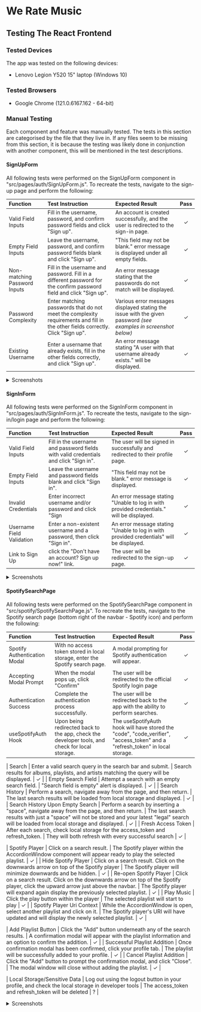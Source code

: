 # We Rate Music

## Testing The React Frontend

### Tested Devices

The app was tested on the following devices:

- Lenovo Legion Y520 15" laptop (Windows 10)

### Tested Browsers

- Google Chrome (121.0.6167.162 - 64-bit)

### Manual Testing

Each component and feature was manually tested. The tests in this section are categorised by the file that they live in. If any files seem to be missing from this section, it is because the testing was likely done in conjunction with another component, this will be mentioned in the test descriptions.

#### SignUpForm

All following tests were performed on the SignUpForm component in "src/pages/auth/SignUpForm.js". To recreate the tests, navigate to the sign-up page and perform the following:

| Function | Test Instruction | Expected Result | Pass |
| :------- | :--------------- | :-------------- | :--: |
| Valid Field Inputs | Fill in the username, password, and confirm password fields and click "Sign up". | An account is created successfully, and the user is redirected to the sign-in page. | &#10003; |
| Empty Field Inputs | Leave the username, password, and confirm password fields blank and click "Sign up". | "This field may not be blank." error message is displayed under all empty fields. | &#10003; |
| Non-matching Password Inputs | Fill in the username and password. Fill in a different password for the confirm password field and click "Sign up". | An error message stating that the passwords do not match will be displayed. | &#10003; |
| Password Complexity | Enter matching passwords that do not meet the complexity requirements and fill in the other fields correctly. Click "Sign up". | Various error messages displayed stating the issue with the given password <em>(see examples in screenshot below)</em> | &#10003; |
| Existing Username | Enter a username that already exists, fill in the other fields correctly, and click "Sign up". | An error message stating "A user with that username already exists." will be displayed. | &#10003; |

<details>
<summary>Screenshots</summary>

Empty Field Inputs:\
![test-empty-field-inputs](docs/testing/SignUpForm/test-empty-field-inputs.PNG)

Non-matching Password Inputs:\
![test-non-matching-password-inputs](docs/testing/SignUpForm/test-non-matching-password-inputs.PNG)

Password Complexity:\
![test-password-complexity](docs/testing/SignUpForm/test-password-complexity.PNG)

Existing Username:\
![test-existing-username](docs/testing/SignUpForm/test-existing-username.PNG)

</details>

#### SignInForm

All following tests were performed on the SignInForm component in "src/pages/auth/SignInForm.js". To recreate the tests, navigate to the sign-in/login page and perform the following:

| Function | Test Instruction | Expected Result | Pass |
| :------- | :--------------- | :-------------- | :--: |
| Valid Field Inputs | Fill in the username and password fields with valid credentials and click "Sign in". | The user will be signed in successfully and redirected to their profile page. | &#10003; |
| Empty Field Inputs | Leave the username and password fields blank and click "Sign in". | "This field may not be blank." error message is displayed. | &#10003; |
| Invalid Credentials | Enter incorrect username and/or password and click "Sign | An error message stating "Unable to log in with provided credentials." will be displayed. | &#10003; |
| Username Field Validation | Enter a non-existent username and a password, then click "Sign in". | An error message stating "Unable to log in with provided credentials" will be displayed. | &#10003; |
| Link to Sign Up | click the "Don't have an account? Sign up now!" link. | The user will be redirected to the sign-up page. | &#10003; |

<details>
<summary>Screenshots</summary>

Empty Field Inputs:\
![test-empty-field-inputs](docs/testing/SignInForm/test-empty-field-inputs.PNG)

Invalid Credentials, Username Field Validation:\
![test-invalid-credentials](docs/testing/SignInForm/test-invalid-credentials.PNG)

</details>

#### SpotifySearchPage

All following tests were performed on the SpotifySearchPage component in "src/spotify/SpotifySearchPage.js". To recreate the tests, navigate to the Spotify search page (bottom right of the navbar - Spotify icon) and perform the following:

| Function | Test Instruction | Expected Result | Pass |
| :------- | :--------------- | :-------------- | :--: |
| Spotify Authentication Modal | With no access token stored in local storage, enter the Spotify search page. | A modal prompting for Spotify authentication will appear. | &#10003; |
| Accepting Modal Prompt | When the modal pops up, click "Confirm" | The user will be redirected to the official Spotify login page | &#10003; |
| Authentication Success | Complete the authentication process successfully. | The user will be redirected back to the app with the ability to perform searches. | &#10003; |
| useSpotifyAuth Hook | Upon being redirected back to the app, check the developer tools, and check for local storage. | The useSpotifyAuth hook will have stored the "code", "code_verifier", "access_token" and a "refresh_token" in local storage. | &#10003; |

| Search | Enter a valid search query in the search bar and submit. | Search results for albums, playlists, and artists matching the query will be displayed. | &#10003; |
| Empty Search Field | Attempt a search with an empty search field. | "Search field is empty" alert is displayed. | &#10003; |
| Search History | Perform a search, navigate away from the page, and then return. | The last search results will be loaded from local storage and displayed. | &#10003; |
| Search History Upon Empty Search | Perform a search by inserting a "space", navigate away from the page, and then return. | The last search results with just a "space" will not be stored and your latest "legal" search will be loaded from local storage and displayed. | &#10003; |
| Fresh Access Token | After each search, check local storage for the access_token and refresh_token. | They will both refresh with every successful search | &#10003; |

| Spotify Player | Click on a search result. | The Spotify player within the AccordionWindow component will appear ready to play the selected playlist. | &#10003; |
| Hide Spotify Player | Click on a search result. Click on the downwards arrow on top of the Spotify player | The Spotify player will minimize downwards and be hidden. | &#10003; |
| Re-open Spotify Player | Click on a search result. Click on the downwards arrow on top of the Spotify player, click the upward arrow just above the navbar. | The Spotify player will expand again display the previously selected playlist. | &#10003; |
| Play Music | Click the play button within the player | The selected playlist will start to play | &#10003; |
| Spotify Player Uri Context | While the AccordionWindow is open, select another playlist and click on it. | The Spotify player's URI will have updated and will display the newly selected playlist. | &#10003; |

| Add Playlist Button | Click the "Add" button underneath any of the search results. | A confirmation modal will appear with the playlist information and an option to confirm the addition. | &#10003; |
| Successful Playlist Addition | Once confirmation modal has been confirmed, click your profile tab. | The playlist will be successfully added to your profile. | &#10003; |
| Cancel Playlist Addition | Click the "Add" button to prompt the confirmation modal, and click "Close". | The modal window will close without adding the playlist. | &#10003; |

| Local Storage/Sensitive Data | Log out using the logout button in your profile, and check the local storage in developer tools | The access_token and refresh_token will be deleted | ? |

<details>
<summary>Screenshots</summary>

Spotify Authentication Modal:\
![test-spotify-authentication-modal](docs/testing/SpotifySearchPage/test-spotify-authentication-modal.PNG)

Search:\
![test-search-functionality](docs/testing/SpotifySearchPage/test-search-functionality.PNG)

Empty Search Field:\
![test-empty-search-field](docs/testing/SpotifySearchPage/test-empty-search-field.PNG)

Spotify Player:\
![test-spotify-player-spotify-search-page](docs/testing/SpotifySearchPage/test-spotify-player-spotify-search-page.PNG)

Re-open Spotify Player:\
![test-re-open-spotify-player](docs/testing/SpotifySearchPage/test-accordion-window-expand.PNG)

Add Playlist Button/Confirmation Modal:\
![test-add-playlist-confirmation-modal](docs/testing/SpotifySearchPage/test-add-playlist-confirmation-modal.PNG)

Successful Playlist Addition:\
![test-successful-playlist-addition](docs/testing/SpotifySearchPage/test-successful-playlist-addition.PNG)

#### NavBar Component

All following tests were performed on the NavBar component in "src/components/NavBar.js". As the navbar is visible in every view of the application, you do not need to be anywhere specific (unless specified) in order to recreate these tests:

| Function | Test Instruction | Expected Result | Pass |
| :------- | :--------------- | :-------------- | :--: |
| Display for Logged Out Users | Navigate to the application without being logged in. | The navbar will display icons and links for Sign Up and Login only (top right of the page). | &#10003; |
| Display for Logged In Users | Log in with a user account. | The navbar will display icons for Global, Followed User Feed, User Profile, User Rated Playlists, and Spotify Search (bottom of the page). | &#10003; |
| Profile Image Display | Log in and observe the navbar's profile link. | The navbar will display the current user's profile image if available; otherwise, a default avatar. | &#10003; |
| Navigation Functionality | Click on each navigation link while logged in. | The application will navigate to the corresponding page for each link without any errors. | &#10003; |
| Clicked Icon Visual Feedback | Click each navbar icon and observe the icon after clicking | Selected icon will be a darker shade, if profile is selected it will have a faint glow around it  | &#10003; |

<details>
<summary>Screenshots</summary>

Display for Logged Out Users:\
![test-display-for-logged-out-users](docs/testing/navbar/test-navbar-logged-out-users.PNG)

Display for Logged In Users/Profile Image Display:\
![test-display-for-logged-in-users](docs/testing/navbar/test-display-for-logged-in-users.PNG)

Clicked Icon Visual Feedback:\
![test-clicked-icon-visual-feedback](docs/testing/navbar/test-icon-visual-feedback.PNG)

Clicked Icon Visual Feedback - Profile Glow:\
![test-clicked-icon-visual-feedback](docs/testing/navbar/test-icon-visual-feedback-profile.PNG)

</details>

#### Profile

| Function | Test Instruction | Expected Result | Pass |
| :------- | :--------------- | :-------------- | :--: |
| Initial Load and Data Fetching | Navigate to the Profile page for a specific user. | The LoadingSpinner will be visible while user data is being fetched. Once data is loaded, the user's profile information, including avatar, followers count, following count, and playlists count, will be displayed. | &#10003; |
| Tooltips | Hover over the various icons in the profile container on the top of the page.  | Tooltips will appear beneath all of them <em>(see examples below)</em>. | &#10003; |
| Follow/Unfollow Functionality | For profiles that the current user does not own, test the follow and unfollow buttons. | Clicking follow will increase the followers count and change the button to "Unfollow". Clicking "Unfollow" will decrease the followers count and toggle the button back to "Follow". | &#10003; |
| Edit Profile and Navigation | If the current user views their own profile, the "Edit" button will be visible. | Clicking the "Edit" button will navigate the user to the profile edit page. | &#10003; |
| Change Profile Image Button | In edit mode, click "Change profile image". | The file manager will open up for selecting an image | &#10003; |
| Change Background Image Button | In edit mode, click "Change background image". | The file manager will open up for selecting an image | &#10003; |
| Save Profile And Background Image | In edit mode, after selecting desired images, click "Save". Click on the profile button to refresh page | The selected images will replace the old profile images | &#10003; |
| Back Navigation | Use the Back button to return to the previous page. | The Back button will correctly navigate the user to the last visited page. | &#10003; |

<details>
<summary>Screenshots</summary>

Tooltips:\
Back\
![test-tooltip-back](docs/testing/profile/test-tooltip-back.PNG)

Edit - if user is profile owner\
![test-tooltip-edit](docs/testing/profile/test-tooltip-edit.PNG)

Follow/Unfollow - if user is not profile owner\
![test-tooltip-follow](docs/testing/profile/test-tooltip-follow.PNG)
![test-tooltip-unfollow](docs/testing/profile/test-tooltip-unfollow.PNG)

Sign Out\
![test-tooltip-signout](docs/testing/profile/test-tooltip-signout.PNG)

Follow/Unfollow Functionality:\
![test-follow-unfollow-functionality](docs/testing/profile/test-follow-unfollow-functionality.PNG)

Edit Profile and Navigation:\
![test-edit-profile-visibility-and-navigation](docs/testing/profile/test-edit-profile-and-navigation.PNG)

Back Navigation:\
![test-back-navigation](docs/testing/profile/test-back-navigation.PNG)

</details>

